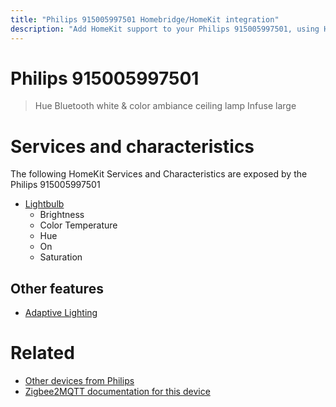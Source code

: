 ```yaml
---
title: "Philips 915005997501 Homebridge/HomeKit integration"
description: "Add HomeKit support to your Philips 915005997501, using Homebridge, Zigbee2MQTT and homebridge-z2m."
---
```

<!---
This file has been GENERATED using src/docgen/docgen.ts
DO NOT EDIT THIS FILE MANUALLY!
-->
# Philips 915005997501
> Hue Bluetooth white & color ambiance ceiling lamp Infuse large


# Services and characteristics
The following HomeKit Services and Characteristics are exposed by
the Philips 915005997501

* [Lightbulb](../../light.md)
  * Brightness
  * Color Temperature
  * Hue
  * On
  * Saturation

## Other features
* [Adaptive Lighting](../../light.md)

# Related
* [Other devices from Philips](../index.md#philips)
* [Zigbee2MQTT documentation for this device](https://www.zigbee2mqtt.io/devices/915005997501.html)